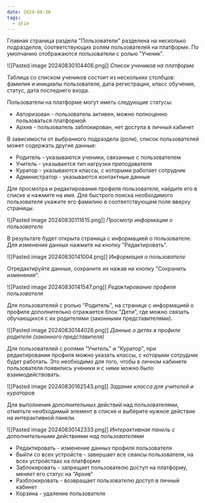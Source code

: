 ```yaml
---
date: 2024-08-30
tags:
  - qtim
---
```

Главная страница раздела "Пользователи" разделена на несколько подразделов, соответствующих ролям пользователей на платформе. По умолчанию отображаются пользователи с ролью "Ученик".

![[Pasted image 20240830104406.png]]
*Список учеников на платформе*

Таблица со списком учеников состоит из нескольких столбцов: фамилия и инициалы пользователя, дата регистрации, класс обучения, статус, дата последнего входа.

Пользователи на платформе могут иметь следующие статусы:

- Авторизован -  пользователь активен, можно полноценно пользоваться платформой
- Архив - пользователь заблокирован, нет доступа в личный кабинет

В зависимости от выбранного подраздела (роли), список пользователей может содержать другие данные:

- Родитель - указываются ученики, связанные с пользователем
- Учитель - указывается тип нагрузки преподавателя
- Куратор - указываются классы, с которыми работает сотрудник
- Администратор - указываются контактные данные

Для просмотра и редактирования профиля пользователя, найдите его в списке и нажмите на имя. Для быстрого поиска необходимого пользователя укажите его фамилию в соответствующем поле вверху страницы.

![[Pasted image 20240830111615.png]]
*Просмотр информации о пользователе*

В результате будет открыта страница с информацией о пользователе. Для изменения данных нажмите на кнопку "Редактировать".

![[Pasted image 20240830141004.png]]
*Информация о пользователе*

Отредактируйте данные, сохраните их нажав на кнопку "Сохранить изменения".

![[Pasted image 20240830141547.png]]
*Редактирование профиля пользователя*

Для пользователей с ролью "Родитель", на странице с информацией о профиле дополнительно отражается блок "Дети", где можно связать обучающихся с их родителями (законными представителями).

![[Pasted image 20240830144026.png]]
*Данные о детях в профиле родителя (законного представителя)*

Для пользователей с ролями "Учитель" и "Куратор", при редактировании профиля можно указать классы, с которыми сотрудник будет работать. Это необходимо для того, чтобы в личном кабинете пользователя появились ученики и с ними можно было взаимодействовать.

![[Pasted image 20240830162543.png]]
*Задание класса для учителей и кураторов*

Для выполнения дополнительных действий над пользователями, отметьте необходимый элемент в списке и выберите нужное действие на интерактивной панели.

![[Pasted image 20240830142333.png]]
*Интерактивная панель с дополнительными действиями над пользователями*

- Редактировать - изменение данных профиля пользователя
- Выйти со всех устройств - завершает все сеансы пользователя, на всех устройствах на платформе
- Заблокировать - запрещает пользователю доступ на платформу, меняет его статус на "Архив"
- Разблокировать - возвращает пользователю доступ в личный кабинет
- Корзина - удаление пользователя




